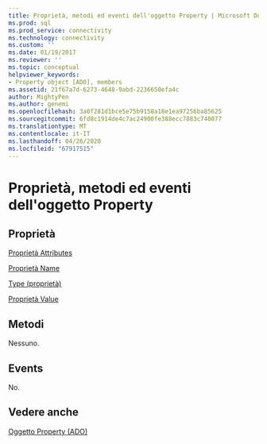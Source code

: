 ```yaml
---
title: Proprietà, metodi ed eventi dell'oggetto Property | Microsoft Docs
ms.prod: sql
ms.prod_service: connectivity
ms.technology: connectivity
ms.custom: ''
ms.date: 01/19/2017
ms.reviewer: ''
ms.topic: conceptual
helpviewer_keywords:
- Property object [ADO], members
ms.assetid: 21f67a7d-6273-4648-9abd-2236650efa4c
author: MightyPen
ms.author: genemi
ms.openlocfilehash: 3a0f281d1bce5e75b9158a18e1ea97256ba85625
ms.sourcegitcommit: 6fd8c1914de4c7ac24900fe388ecc7883c740077
ms.translationtype: MT
ms.contentlocale: it-IT
ms.lasthandoff: 04/26/2020
ms.locfileid: "67917515"
---
```

# <a name="property-object-properties-methods-and-events"></a>Proprietà, metodi ed eventi dell'oggetto Property
## <a name="properties"></a>Proprietà  
 [Proprietà Attributes](../../../ado/reference/ado-api/attributes-property-ado.md)  
  
 [Proprietà Name](../../../ado/reference/ado-api/name-property-ado.md)  
  
 [Type (proprietà)](../../../ado/reference/ado-api/type-property-ado.md)  
  
 [Proprietà Value](../../../ado/reference/ado-api/value-property-ado.md)  
  
## <a name="methods"></a>Metodi  
 Nessuno.  
  
## <a name="events"></a>Events  
 No.  
  
## <a name="see-also"></a>Vedere anche  
 [Oggetto Property (ADO)](../../../ado/reference/ado-api/property-object-ado.md)
